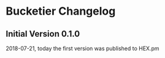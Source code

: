 # Bucketier Changelog

## Initial Version 0.1.0

2018-07-21, today the first version was published to HEX.pm

